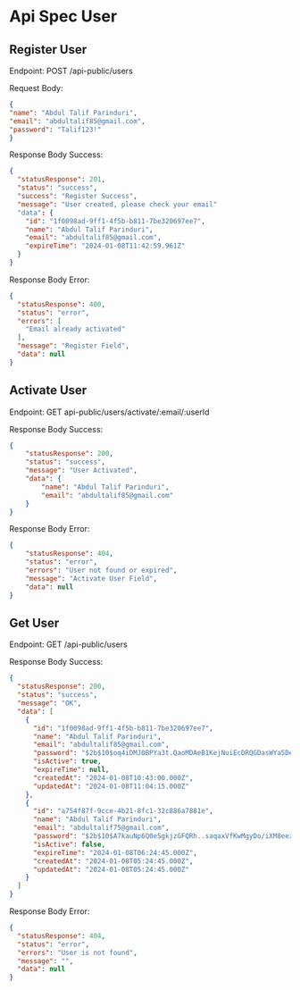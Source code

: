 # Api Spec User

## Register User
Endpoint: POST /api-public/users

Request Body:

```json
{
"name": "Abdul Talif Parinduri",
"email": "abdultalif85@gmail.com",
"password": "Talif123!"
}
```


Response Body Success: 

```json
{
  "statusResponse": 201,
  "status": "success",
  "success": "Register Success",
  "message": "User created, please check your email"
  "data": {
    "id": "1f0098ad-9ff1-4f5b-b811-7be320697ee7",
    "name": "Abdul Talif Parinduri",
    "email": "abdultalif85@gmail.com",
    "expireTime": "2024-01-08T11:42:59.961Z"
  }
}
```


Response Body Error:

```json
{
  "statusResponse": 400,
  "status": "error",
  "errors": [
    "Email already activated"
  ],
  "message": "Register Field",
  "data": null
}
```

## Activate User

Endpoint: GET api-public/users/activate/:email/:userId

Response Body Success:

```json
{
    "statusResponse": 200,
    "status": "success",
    "message": "User Activated",
    "data": {
        "name": "Abdul Talif Parinduri",
        "email": "abdultalif85@gmail.com"
    }
}
```


Response Body Error:

```json
{
    "statusResponse": 404,
    "status": "error",
    "errors": "User not found or expired",
    "message": "Activate User Field",
    "data": null
}
```


## Get User

Endpoint: GET /api-public/users

Response Body Success:
```json
{
  "statusResponse": 200,
  "status": "success",
  "message": "OK",
  "data": [
    {
      "id": "1f0098ad-9ff1-4f5b-b811-7be320697ee7",
      "name": "Abdul Talif Parinduri",
      "email": "abdultalif85@gmail.com",
      "password": "$2b$10$oq4iDMJ0BPYa3t.QaoMDAeB1KejNuiEcDRQGDasWYa5DePV8sX376",
      "isActive": true,
      "expireTime": null,
      "createdAt": "2024-01-08T10:43:00.000Z",
      "updatedAt": "2024-01-08T11:04:15.000Z"
    },
    {
      "id": "a754f87f-9cce-4b21-8fc1-32c886a7881e",
      "name": "Abdul Talif Parinduri",
      "email": "abdultalif75@gmail.com",
      "password": "$2b$10$A7kauNp6Q0eSgkjzGFQRh..saqaxVfKwMgyDo/iXM8eezKuXQbGCy",
      "isActive": false,
      "expireTime": "2024-01-08T06:24:45.000Z",
      "createdAt": "2024-01-08T05:24:45.000Z",
      "updatedAt": "2024-01-08T05:24:45.000Z"
    }
  ]
}
```


Response Body Error:
```json
{
  "statusResponse": 404,
  "status": "error",
  "errors": "User is not found",
  "message": "",
  "data": null
}
```